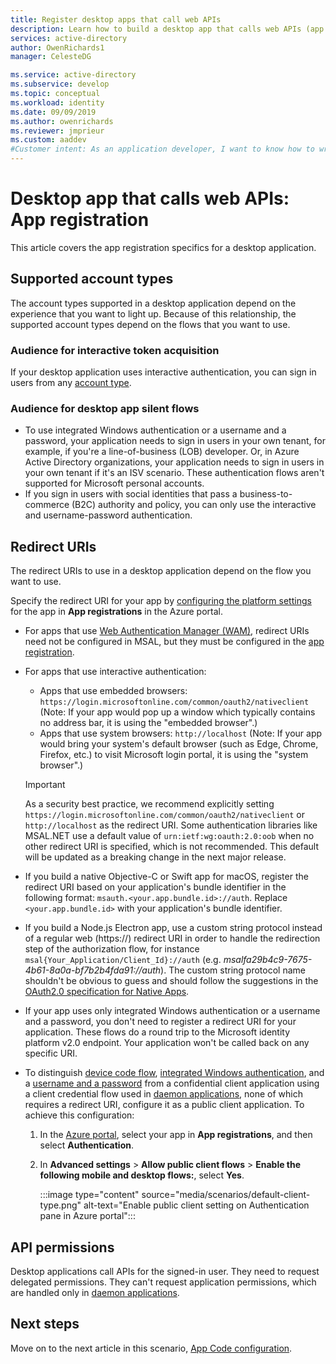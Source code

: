 ```yaml
---
title: Register desktop apps that call web APIs
description: Learn how to build a desktop app that calls web APIs (app registration)
services: active-directory
author: OwenRichards1
manager: CelesteDG

ms.service: active-directory
ms.subservice: develop
ms.topic: conceptual
ms.workload: identity
ms.date: 09/09/2019
ms.author: owenrichards
ms.reviewer: jmprieur
ms.custom: aaddev
#Customer intent: As an application developer, I want to know how to write a desktop app that calls web APIs by using the Microsoft identity platform.
---
```


# Desktop app that calls web APIs: App registration

This article covers the app registration specifics for a desktop application.

## Supported account types

The account types supported in a desktop application depend on the experience that you want to light up. Because of this relationship, the supported account types depend on the flows that you want to use.

### Audience for interactive token acquisition

If your desktop application uses interactive authentication, you can sign in users from any [account type](quickstart-register-app.md).

### Audience for desktop app silent flows

- To use integrated Windows authentication or a username and a password, your application needs to sign in users in your own tenant, for example, if you're a line-of-business (LOB) developer. Or, in Azure Active Directory organizations, your application needs to sign in users in your own tenant if it's an ISV scenario. These authentication flows aren't supported for Microsoft personal accounts.
- If you sign in users with social identities that pass a business-to-commerce (B2C) authority and policy, you can only use the interactive and username-password authentication.

## Redirect URIs

The redirect URIs to use in a desktop application depend on the flow you want to use.

Specify the redirect URI for your app by [configuring the platform settings](quickstart-register-app.md#add-a-redirect-uri) for the app in **App registrations** in the Azure portal.

- For apps that use [Web Authentication Manager (WAM)](scenario-desktop-acquire-token-wam.md), redirect URIs need not be configured in MSAL, but they must be configured in the [app registration](scenario-desktop-acquire-token-wam.md#redirect-uri).

- For apps that use interactive authentication:

  - Apps that use embedded browsers: `https://login.microsoftonline.com/common/oauth2/nativeclient`
    (Note: If your app would pop up a window which typically contains no address bar, it is using the "embedded browser".)
  - Apps that use system browsers: `http://localhost`
    (Note: If your app would bring your system's default browser (such as Edge, Chrome, Firefox, etc.) to visit Microsoft login portal, it is using the "system browser".)
  
  > [!IMPORTANT]
  > As a security best practice, we recommend explicitly setting `https://login.microsoftonline.com/common/oauth2/nativeclient` or `http://localhost` as the redirect URI. Some authentication libraries like MSAL.NET use a default value of `urn:ietf:wg:oauth:2.0:oob` when no other redirect URI is specified, which is not recommended. This default will be updated as a breaking change in the next major release.

- If you build a native Objective-C or Swift app for macOS, register the redirect URI based on your application's bundle identifier in the following format: `msauth.<your.app.bundle.id>://auth`. Replace `<your.app.bundle.id>` with your application's bundle identifier.
- If you build a Node.js Electron app, use a custom string protocol instead of a regular web (https://) redirect URI in order to handle the redirection step of the authorization flow, for instance `msal{Your_Application/Client_Id}://auth` (e.g. *msalfa29b4c9-7675-4b61-8a0a-bf7b2b4fda91://auth*). The custom string protocol name shouldn't be obvious to guess and should follow the suggestions in the [OAuth2.0 specification for Native Apps](https://tools.ietf.org/html/rfc8252#section-7.1).
- If your app uses only integrated Windows authentication or a username and a password, you don't need to register a redirect URI for your application. These flows do a round trip to the Microsoft identity platform v2.0 endpoint. Your application won't be called back on any specific URI.
- To distinguish [device code flow](scenario-desktop-acquire-token-device-code-flow.md), [integrated Windows authentication](scenario-desktop-acquire-token-integrated-windows-authentication.md), and a [username and a password](scenario-desktop-acquire-token-username-password.md) from a confidential client application using a client credential flow used in [daemon applications](scenario-daemon-overview.md), none of which requires a redirect URI, configure it as a public client application. To achieve this configuration:

    1. In the <a href="https://portal.azure.com/" target="_blank">Azure portal</a>, select your app in **App registrations**, and then select **Authentication**.
    1. In **Advanced settings** > **Allow public client flows** > **Enable the following mobile and desktop flows:**, select **Yes**.

        :::image type="content" source="media/scenarios/default-client-type.png" alt-text="Enable public client setting on Authentication pane in Azure portal":::

## API permissions

Desktop applications call APIs for the signed-in user. They need to request delegated permissions. They can't request application permissions, which are handled only in [daemon applications](scenario-daemon-overview.md).

## Next steps

Move on to the next article in this scenario, 
[App Code configuration](scenario-desktop-app-configuration.md).
